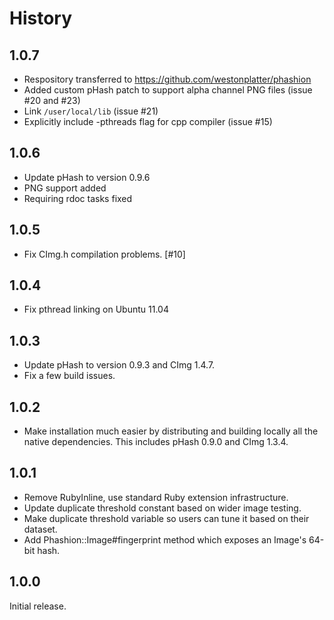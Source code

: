 History
=========

1.0.7
------
* Respository transferred to https://github.com/westonplatter/phashion
* Added custom pHash patch to support alpha channel PNG files (issue #20 and #23)
* Link `/user/local/lib` (issue #21)
* Explicitly include -pthreads flag for cpp compiler (issue #15)

1.0.6
------

* Update pHash to version 0.9.6
* PNG support added
* Requiring rdoc tasks fixed
 
1.0.5
-------

* Fix CImg.h compilation problems. [#10]

1.0.4
-------

* Fix pthread linking on Ubuntu 11.04

1.0.3
-------

* Update pHash to version 0.9.3 and CImg 1.4.7.
* Fix a few build issues.

1.0.2
-------

* Make installation much easier by distributing and building locally all the native dependencies.
  This includes pHash 0.9.0 and CImg 1.3.4.

1.0.1
-------

* Remove RubyInline, use standard Ruby extension infrastructure.
* Update duplicate threshold constant based on wider image testing.
* Make duplicate threshold variable so users can tune it based on their dataset.
* Add Phashion::Image#fingerprint method which exposes an Image's 64-bit hash.


1.0.0
-------

Initial release.
